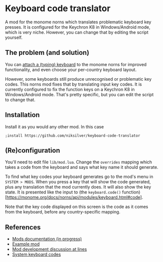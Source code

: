 # Keyboard code translator

A mod for the monome norns which translates problematic keyboard key presses.
It is configured for the Keychron K8 in Windows/Android mode, which is very
niche. However, you can change that by editing the script yourself.

## The problem (and solution)

You can
[attach a (typing) keyboard](https://monome.org/docs/norns/control-clock/#keyboard)
to the monome norns for improved functionality, and even choose your
per-country keyboard layout.

However, some keyboards still produce unrecognised or problematic key codes.
This norns mod fixes that by translating input key codes.
It is currently configured to fix the function keys
on a Keychron K8 in Windows/Android mode. That's pretty specific, but you can
edit the script to change that.

## Installation

Install it as you would any other mod. In this case

```
;install https://github.com/niksilver/keyboard-code-translator
```

## (Re)configuration

You'll need to edit file `lib/mod.lua`. Change the `overrides` mapping which
takes a code from the keyboard and says what key name it should generate.

To find what key codes your keyboard generates go to the mod's menu in
`SYSTEM > MODS`. When you press a key that will show the code generated,
plus any translation that the mod currently does. It will also show the
key state. It is presented like the input to
(the `keyboard.code()` function)[https://monome.org/docs/norns/api/modules/keyboard.html#code].

Note that the key code displayed on this screen is the code as it
comes from the keyboard, before any country-specific mapping.

## References

- [Mods documentation (in progress)](https://monome.org/docs/norns/community-scripts/#mods)
- [Example mod](https://github.com/monome/norns-example-mod)
- [Mod development discussion at lines](https://github.com/monome/norns/blob/main/lua/core/keyboard.lua)
- [System keyboard codes](https://github.com/monome/norns/blob/main/lua/core/keyboard.lua)
